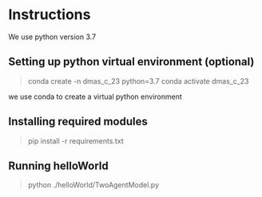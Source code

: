 # Instructions
We use python version 3.7
## Setting up python virtual environment (optional)
>conda create -n dmas_c_23 python=3.7
>conda activate dmas_c_23

we use conda to create a virtual python environment

## Installing required modules

>pip install -r requirements.txt

## Running helloWorld
>python ./helloWorld/TwoAgentModel.py
